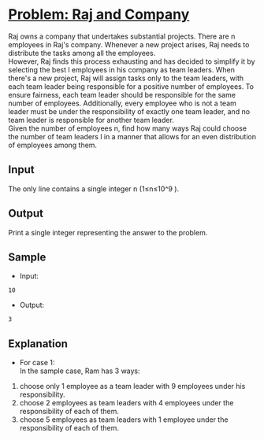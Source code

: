 # [Problem: Raj and Company](https://my.newtonschool.co/playground/code/k24nfvnwwy7g)

Raj owns a company that undertakes substantial projects. There are n employees in Raj's company. Whenever a new project arises, Raj needs to distribute the tasks among all the employees. <br>
However, Raj finds this process exhausting and has decided to simplify it by selecting the best l employees in his company as team leaders. When there's a new project, Raj will assign tasks only to the team leaders, with each team leader being responsible for a positive number of employees. To ensure fairness, each team leader should be responsible for the same number of employees.
Additionally, every employee who is not a team leader must be under the responsibility of exactly one team leader, and no team leader is responsible for another team leader. <br>
Given the number of employees n, find how many ways Raj could choose the number of team leaders l in a manner that allows for an even distribution of employees among them.

## Input

The only line contains a single integer n (1≤n≤10^9 ).

## Output

Print a single integer representing the answer to the problem.

## Sample

- Input:
```
10
```

- Output:
```
3
```

## Explanation

- For case 1: <br> In the sample case, Ram has 3 ways:
1) choose only 1 employee as a team leader with 9 employees under his responsibility.
2) choose 2 employees as team leaders with 4 employees under the responsibility of each of them.
3) choose 5 employees as team leaders with 1 employee under the responsibility of each of them.
